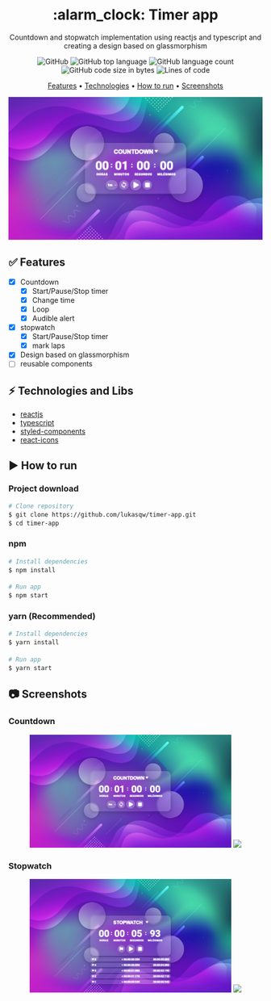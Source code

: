 <h1 align="center"> :alarm_clock: Timer app </h1>

<p align="center"> Countdown and stopwatch implementation using reactjs and typescript and creating a design based on glassmorphism </p>

<p align="center">
    <img alt="GitHub" src="https://img.shields.io/github/license/lukasqw/timer-app">
    <img alt="GitHub top language" src="https://img.shields.io/github/languages/top/lukasqw/timer-app">
    <img alt="GitHub language count" src="https://img.shields.io/github/languages/count/lukasqw/timer-app">
    <img alt="GitHub code size in bytes" src="https://img.shields.io/github/languages/code-size/lukasqw/timer-app">
    <img alt="Lines of code" src="https://img.shields.io/tokei/lines/github/lukasqw/timer-app">
</p>


<p align="center">
  <a href="#white_check_mark-features">Features</a> •
  <a href="#zap-technologies-and-libs">Technologies</a> •
  <a href="#arrow_forward-how-to-run">How to run</a> •
  <a href="camera-screenshots">Screenshots</a>
</p>

<p align="center">
    <img src="https://github.com/lukasqw/timer-app/blob/master/imgs/countdown.png?raw=true">
</p>

## :white_check_mark: Features

- [x] Countdown
  - [x] Start/Pause/Stop timer
  - [x] Change time
  - [x] Loop
  - [x] Audible alert
- [x] stopwatch
  - [x] Start/Pause/Stop timer
  - [x] mark laps
- [x] Design based on glassmorphism
- [ ] reusable components

## :zap: Technologies and Libs
- [reactjs](https://reactjs.org/)
- [typescript](https://www.typescriptlang.org/)
- [styled-components](https://styled-components.com/)
- [react-icons](https://react-icons.github.io/react-icons/)

## :arrow_forward: How to run

### Project download
```bash
# Clone repository
$ git clone https://github.com/lukasqw/timer-app.git
$ cd timer-app
```
### npm
```bash
# Install dependencies
$ npm install

# Run app
$ npm start
```

### yarn (Recommended)
```bash
# Install dependencies
$ yarn install

# Run app
$ yarn start
```

## :camera: Screenshots
### Countdown
<p align="center">
  <img src="https://github.com/lukasqw/timer-app/blob/master/imgs/countdown.png?raw=true" width="400px">
  <img src="https://github.com/lukasqw/timer-app/blob/master/imgs/countdown.gif?raw=true" width="400px">
</p>

### Stopwatch
<p align="center">
  <img src="https://github.com/lukasqw/timer-app/blob/master/imgs/stopwatch.png?raw=true" width="400px">
  <img src="https://github.com/lukasqw/timer-app/blob/master/imgs/stopwatch.gif?raw=true" width="400px">
</p>
